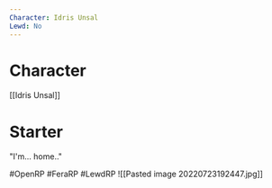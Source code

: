 ```yaml
---
Character: Idris Unsal
Lewd: No
---
```

# Character
[[Idris Unsal]]

# Starter
"I'm... home.."

#OpenRP #FeraRP #LewdRP 
![[Pasted image 20220723192447.jpg]]